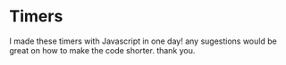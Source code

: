 # Timers
I made these timers with Javascript in one day! any sugestions would be great on how to make the code shorter.
thank you.
